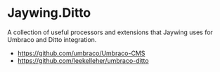 # Jaywing.Ditto
A collection of useful processors and extensions that Jaywing uses for Umbraco and Ditto integration.

- https://github.com/umbraco/Umbraco-CMS
- https://github.com/leekelleher/umbraco-ditto